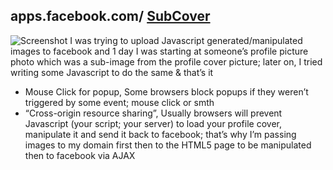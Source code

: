 ## apps.facebook.com/ [SubCover](http://apps.fb.me/subcover)


![Screenshot](/readme/screenshot_small.png)
I was trying to upload Javascript generated/manipulated images to facebook and 1 day I was starting at someone’s profile picture photo which was a sub-image from the profile cover picture; later on, I tried writing some Javascript to do the same & that’s it
+	Mouse Click for popup,
Some browsers block popups if they weren’t triggered by some event; mouse click or smth
+	“Cross-origin resource sharing”,
Usually browsers will prevent Javascript (your script; your server) to load your profile cover, manipulate it and send it back to facebook; that’s why I’m passing images to my domain first then to the HTML5 page to be manipulated then to facebook via AJAX

